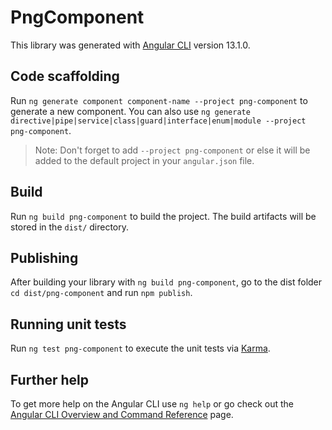 # PngComponent

This library was generated with [Angular CLI](https://github.com/angular/angular-cli) version 13.1.0.

## Code scaffolding

Run `ng generate component component-name --project png-component` to generate a new component. You can also use `ng generate directive|pipe|service|class|guard|interface|enum|module --project png-component`.
> Note: Don't forget to add `--project png-component` or else it will be added to the default project in your `angular.json` file. 

## Build

Run `ng build png-component` to build the project. The build artifacts will be stored in the `dist/` directory.

## Publishing

After building your library with `ng build png-component`, go to the dist folder `cd dist/png-component` and run `npm publish`.

## Running unit tests

Run `ng test png-component` to execute the unit tests via [Karma](https://karma-runner.github.io).

## Further help

To get more help on the Angular CLI use `ng help` or go check out the [Angular CLI Overview and Command Reference](https://angular.io/cli) page.
